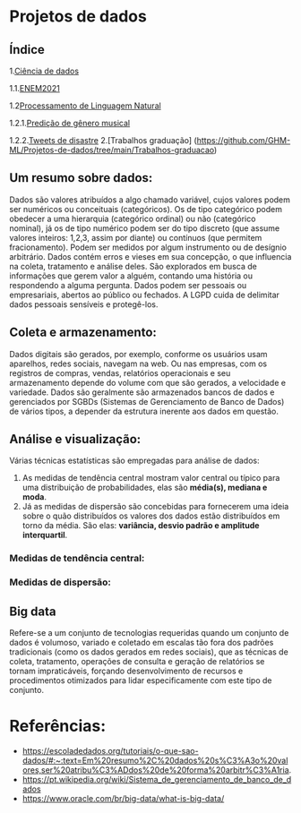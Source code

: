 # Projetos de dados
## Índice
1.[Ciência de dados](https://github.com/GHM-ML/Projetos-de-dados/tree/main/Ci%C3%AAncia%20de%20dados)

   1.1.[ENEM2021](https://github.com/GHM-ML/Projetos-de-dados/tree/main/Ci%C3%AAncia%20de%20dados/ENEM2021)
 
   1.2[Processamento de Linguagem Natural](https://github.com/GHM-ML/Projetos-de-dados/tree/main/Ci%C3%AAncia%20de%20dados/Processamento%20de%20Linguagem%20Natural) 

   1.2.1.[Predição de gênero musical](https://github.com/GHM-ML/Projetos-de-dados/tree/main/Ci%C3%AAncia%20de%20dados/Processamento%20de%20Linguagem%20Natural/Predi%C3%A7%C3%A3o%20de%20g%C3%AAnero%20musical)

   1.2.2.[Tweets de disastre](https://github.com/GHM-ML/Projetos-de-dados/tree/main/Ci%C3%AAncia%20de%20dados/Processamento%20de%20Linguagem%20Natural/Tweets%20de%20disastre)
   2.[Trabalhos graduação] (https://github.com/GHM-ML/Projetos-de-dados/tree/main/Trabalhos-graduacao)
## Um resumo sobre dados:
Dados são valores atribuídos a algo chamado variável, cujos valores podem ser numéricos ou conceituais (categóricos). Os de tipo categórico podem obedecer a uma hierarquia (categórico ordinal) ou não (categórico nominal), já os de tipo numérico podem ser do tipo discreto (que assume valores inteiros: 1,2,3, assim por diante) ou contínuos (que permitem fracionamento). Podem ser medidos por algum instrumento ou de desígnio arbitrário.
Dados contém erros e vieses em sua concepção, o que influencia na coleta, tratamento e análise deles.
São explorados em busca de informações que gerem valor a alguém, contando uma história ou respondendo a alguma pergunta.
Dados podem ser pessoais ou empresariais, abertos ao público ou fechados. A LGPD cuida de delimitar dados pessoais sensíveis e protegê-los.
## Coleta e armazenamento:
Dados digitais são gerados, por exemplo, conforme os usuários usam aparelhos, redes sociais, navegam na web. Ou nas empresas, com os registros de compras, vendas, relatórios operacionais e seu armazenamento depende do volume com que são gerados, a velocidade e variedade.
Dados são geralmente são armazenados bancos de dados e gerenciados por SGBDs (Sistemas de Gerenciamento de Banco de Dados) de vários tipos, a depender da estrutura inerente aos dados em questão.
## Análise e visualização:
Várias técnicas estatísticas são empregadas para análise de dados:
1. As medidas de tendência central mostram valor central ou típico para uma distribuição de probabilidades, elas são **média(s), mediana e moda**.
2. Já as medidas de dispersão são concebidas para fornecerem uma ideia sobre o quão distribuídos os valores dos dados estão distribuídos em torno da média. São elas: **variância, desvio padrão e amplitude interquartil**.
### Medidas de tendência central:
### Medidas de dispersão:
## **Big data** 
Refere-se a um conjunto de tecnologias requeridas quando um conjunto de dados é volumoso, variado e coletado em escalas tão fora dos padrões tradicionais (como os dados gerados em redes sociais), que as técnicas de coleta, tratamento, operações de consulta e geração de relatórios se tornam impraticáveis, forçando desenvolvimento de recursos e procedimentos otimizados para lidar especificamente com este tipo de conjunto.

# Referências:
- https://escoladedados.org/tutoriais/o-que-sao-dados/#:~:text=Em%20resumo%2C%20dados%20s%C3%A3o%20valores,ser%20atribu%C3%ADdos%20de%20forma%20arbitr%C3%A1ria.
- https://pt.wikipedia.org/wiki/Sistema_de_gerenciamento_de_banco_de_dados
- https://www.oracle.com/br/big-data/what-is-big-data/
